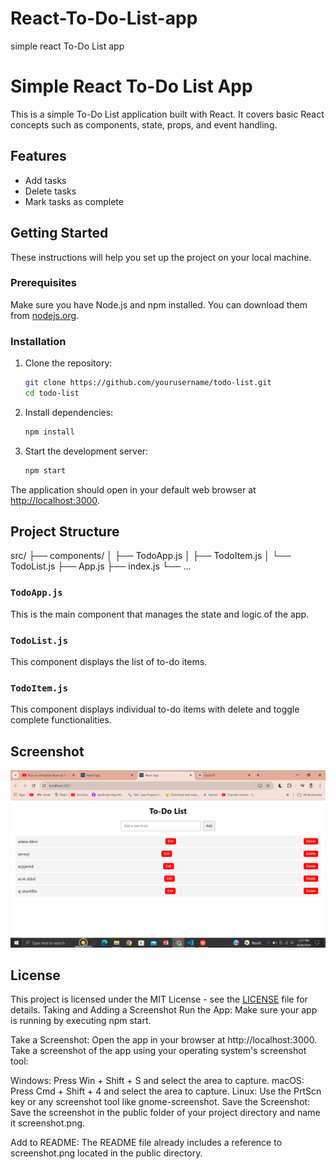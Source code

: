 # React-To-Do-List-app
simple react To-Do List app
# Simple React To-Do List App

This is a simple To-Do List application built with React. It covers basic React concepts such as components, state, props, and event handling.

## Features

- Add tasks
- Delete tasks
- Mark tasks as complete

## Getting Started

These instructions will help you set up the project on your local machine.

### Prerequisites

Make sure you have Node.js and npm installed. You can download them from [nodejs.org](https://nodejs.org/).

### Installation

1. Clone the repository:
    ```sh
    git clone https://github.com/yourusername/todo-list.git
    cd todo-list
    ```

2. Install dependencies:
    ```sh
    npm install
    ```

3. Start the development server:
    ```sh
    npm start
    ```

The application should open in your default web browser at [http://localhost:3000](http://localhost:3000).

## Project Structure

src/
├── components/
│ ├── TodoApp.js
│ ├── TodoItem.js
│ └── TodoList.js
├── App.js
├── index.js
└── ...

### `TodoApp.js`

This is the main component that manages the state and logic of the app.

### `TodoList.js`

This component displays the list of to-do items.

### `TodoItem.js`

This component displays individual to-do items with delete and toggle complete functionalities.

## Screenshot

![Screenshot of the To-Do List App](https://github.com/Asdesac/React-To-Do-List-app/blob/main/todo-list/src/Screenshot%20(331).png)

## License

This project is licensed under the MIT License - see the [LICENSE](LICENSE) file for details.
Taking and Adding a Screenshot
Run the App: Make sure your app is running by executing npm start.

Take a Screenshot: Open the app in your browser at http://localhost:3000. Take a screenshot of the app using your operating system's screenshot tool:

Windows: Press Win + Shift + S and select the area to capture.
macOS: Press Cmd + Shift + 4 and select the area to capture.
Linux: Use the PrtScn key or any screenshot tool like gnome-screenshot.
Save the Screenshot: Save the screenshot in the public folder of your project directory and name it screenshot.png.

Add to README: The README file already includes a reference to screenshot.png located in the public directory.
